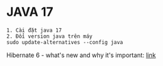 # JAVA 17

```shell
1. Cài đặt java 17
2. Đổi version java trên máy
sudo update-alternatives --config java
```

Hibernate 6 - what's new and why it's
important: [link](https://www.jpa-buddy.com/blog/hibernate6-whats-new-and-why-its-important/)